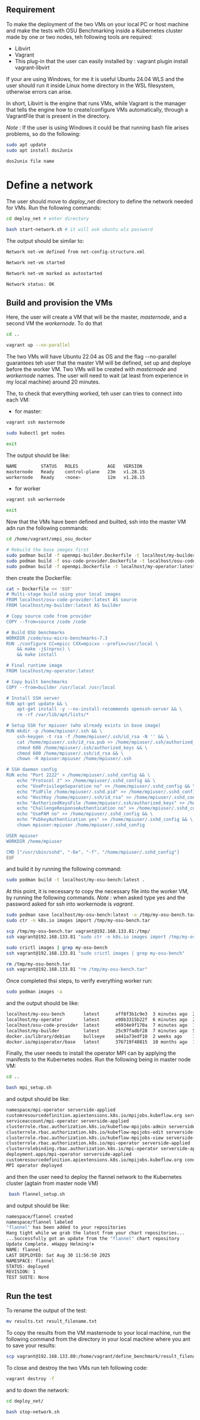 ## Requirement


To make the deployment of the two VMs on your local PC or host machine and make the tests with OSU Benchmarking inside a Kubernetes cluster made by one or two nodes, teh following tools are required:

* Libvirt
* Vagrant 
* This plug-in that the user can easily installed by : vagrant plugin install vagrant-libvirt

If your are using Windows, for me it is useful Ubuntu 24.04 WLS and the user should run it inside Linux home directory in the WSL filesystem, otherwise errors can arise.

In short, Libvirt is the engine that runs VMs, while Vagrant is the manager that tells the engine how to create/configure VMs automatically, through a VagrantFile that is present in the directory.

*Note* : If the user is using Windows it could be that running bash file arises problems, so do the following:
```bash
sudo apt update
sudo apt install dos2unix

dos2unix file name
```

# Define a network

The user should move to *deploy_net* directory to define the network needed for VMs. Run the following commands:
```bash
cd deploy_net # enter directory

bash start-network.sh # it will ask ubuntu wls password
```

The output should be similar to:
```bash
Network net-vm defined from net-config-structure.xml

Network net-vm started

Network net-vm marked as autostarted

Network status: OK
```

## Build and provision the VMs

Here, the user will create a VM that will be the master, *masternode*, and a second VM the *workernode*. To do that 
```bash
cd ..

vagrant up --no-parallel
```

The two VMs will have Ubuntu 22.04 as OS and the flag --no-parallel guarantees teh user that the master VM will be defined, set up and deploye before the worker VM. Two VMs will be created with *masternode* and *workernode* names. The user will need to wait (at least from experience in my local machine) around 20 minutes.

The, to check that everything worked, teh user can tries to connect into each VM:

* for master:

```bash
vagrant ssh masternode

sudo kubectl get nodes

exit
```

The output should be like:

```bash
NAME         STATUS   ROLES           AGE   VERSION
masternode   Ready    control-plane   23m   v1.28.15
workernode   Ready    <none>          12m   v1.28.15
```

* for worker

```bash
vagrant ssh workernode

exit
```


Now that the VMs have been defined and builted, ssh into the master VM adn run the following commands:

```bash
cd /home/vagrant/ompi_osu_docker

# Rebuild the base images first
sudo podman build -f openmpi-builder.Dockerfile -t localhost/my-builder:latest .
sudo podman build -f osu-code-provider.Dockerfile -t localhost/osu-code-provider:latest .
sudo podman build -f openmpi.Dockerfile -t localhost/my-operator:latest .
```

then create the Dockerfile:

```bash
cat > Dockerfile << 'EOF'
# Multi-stage build using your local images
FROM localhost/osu-code-provider:latest AS source
FROM localhost/my-builder:latest AS builder

# Copy source code from provider
COPY --from=source /code /code

# Build OSU benchmarks
WORKDIR /code/osu-micro-benchmarks-7.3
RUN ./configure CC=mpicc CXX=mpicxx --prefix=/usr/local \
    && make -j$(nproc) \
    && make install

# Final runtime image
FROM localhost/my-operator:latest

# Copy built benchmarks
COPY --from=builder /usr/local /usr/local

# Install SSH server
RUN apt-get update && \
    apt-get install -y --no-install-recommends openssh-server && \
    rm -rf /var/lib/apt/lists/*

# Setup SSH for mpiuser (who already exists in base image)
RUN mkdir -p /home/mpiuser/.ssh && \
    ssh-keygen -t rsa -f /home/mpiuser/.ssh/id_rsa -N '' && \
    cat /home/mpiuser/.ssh/id_rsa.pub >> /home/mpiuser/.ssh/authorized_keys && \
    chmod 600 /home/mpiuser/.ssh/authorized_keys && \
    chmod 600 /home/mpiuser/.ssh/id_rsa && \
    chown -R mpiuser:mpiuser /home/mpiuser/.ssh

# SSH daemon config
RUN echo "Port 2222" > /home/mpiuser/.sshd_config && \
    echo "Protocol 2" >> /home/mpiuser/.sshd_config && \
    echo "UsePrivilegeSeparation no" >> /home/mpiuser/.sshd_config && \
    echo "PidFile /home/mpiuser/.sshd.pid" >> /home/mpiuser/.sshd_config && \
    echo "HostKey /home/mpiuser/.ssh/id_rsa" >> /home/mpiuser/.sshd_config && \
    echo "AuthorizedKeysFile /home/mpiuser/.ssh/authorized_keys" >> /home/mpiuser/.sshd_config && \
    echo "ChallengeResponseAuthentication no" >> /home/mpiuser/.sshd_config && \
    echo "UsePAM no" >> /home/mpiuser/.sshd_config && \
    echo "PubkeyAuthentication yes" >> /home/mpiuser/.sshd_config && \
    chown mpiuser:mpiuser /home/mpiuser/.sshd_config

USER mpiuser
WORKDIR /home/mpiuser

CMD ["/usr/sbin/sshd", "-De", "-f", "/home/mpiuser/.sshd_config"]
EOF
```


and build it by running the following command:

```bash
sudo podman build -t localhost/my-osu-bench:latest .
```
At this point, it is necessary to copy the necessary file into the worker VM, by running the following commands. *Note* : when asked type yes and the password asked for ssh into workernode is *vagrant*.

```bash
sudo podman save localhost/my-osu-bench:latest -o /tmp/my-osu-bench.tar
sudo ctr -n k8s.io images import /tmp/my-osu-bench.tar

scp /tmp/my-osu-bench.tar vagrant@192.168.133.81:/tmp/
ssh vagrant@192.168.133.81 "sudo ctr -n k8s.io images import /tmp/my-osu-bench.tar"

sudo crictl images | grep my-osu-bench
ssh vagrant@192.168.133.81 "sudo crictl images | grep my-osu-bench"

rm /tmp/my-osu-bench.tar
ssh vagrant@192.168.133.81 "rm /tmp/my-osu-bench.tar"
```

Once completed thsi steps, to verify everything worker run:
```bash
sudo podman images -a
```

and the output should be like:

```bash
localhost/my-osu-bench       latest      aff8f3b1c9e3  3 minutes ago  253 MB
localhost/my-operator        latest      e98b3315b22f  6 minutes ago  215 MB
localhost/osu-code-provider  latest      e6934e9f170a  7 minutes ago  144 MB
localhost/my-builder         latest      25c97fadbf28  7 minutes ago  537 MB
docker.io/library/debian     bullseye    a441a73edf10  2 weeks ago    130 MB
docker.io/mpioperator/base   latest      376719f48815  10 months ago  145 MB
```

Finally, the user needs to install the operator MPI can by applying the manifests to the Kubernetes nodes. Run the following being in master node VM:

```bash
cd ..

bash mpi_setup.sh
```

and output should be like:
```bash
namespace/mpi-operator serverside-applied
customresourcedefinition.apiextensions.k8s.io/mpijobs.kubeflow.org serverside-applied
serviceaccount/mpi-operator serverside-applied
clusterrole.rbac.authorization.k8s.io/kubeflow-mpijobs-admin serverside-applied
clusterrole.rbac.authorization.k8s.io/kubeflow-mpijobs-edit serverside-applied
clusterrole.rbac.authorization.k8s.io/kubeflow-mpijobs-view serverside-applied
clusterrole.rbac.authorization.k8s.io/mpi-operator serverside-applied
clusterrolebinding.rbac.authorization.k8s.io/mpi-operator serverside-applied
deployment.apps/mpi-operator serverside-applied
customresourcedefinition.apiextensions.k8s.io/mpijobs.kubeflow.org condition met
MPI operator deployed
```


and then the user need to deploy the flannel network to the Kubernetes cluster (agtain from master node VM)

```bash
 bash flannel_setup.sh
```

and output should be like:

```bash
namespace/flannel created
namespace/flannel labeled
"flannel" has been added to your repositories
Hang tight while we grab the latest from your chart repositories...
...Successfully got an update from the "flannel" chart repository
Update Complete. ⎈Happy Helming!⎈
NAME: flannel
LAST DEPLOYED: Sat Aug 30 11:56:50 2025
NAMESPACE: flannel
STATUS: deployed
REVISION: 1
TEST SUITE: None
```

## Run the test

To rename the output of the test:
```bash
mv results.txt result_filename.txt
```

To copy the results from the VM masternode to your local machine, run the following command from the directory in your local machine where you ant to save your results:

```bash
scp vagrant@192.168.133.80:/home/vagrant/define_benchmark/result_filename.txt .
```


To close and destroy the two VMs run teh following code:
```bash
vagrant destroy -f
```

and to down the network:
```bash
cd deploy_net/

bash stop-network.sh
```